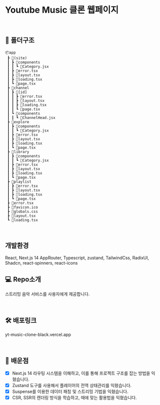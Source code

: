 # Youtube Music 클론 웹페이지

</br>

## 📁 폴더구조

```
📦app
 ┣ 📂(site)
 ┃ ┣ 📂components
 ┃ ┃ ┗ 📜Category.jsx
 ┃ ┣ 📜error.tsx
 ┃ ┣ 📜layout.tsx
 ┃ ┣ 📜loading.tsx
 ┃ ┗ 📜page.tsx
 ┣ 📂channel
 ┃ ┣ 📂[id]
 ┃ ┃ ┣ 📜error.tsx
 ┃ ┃ ┣ 📜layout.tsx
 ┃ ┃ ┣ 📜loading.tsx
 ┃ ┃ ┗ 📜page.tsx
 ┃ ┗ 📂components
 ┃ ┃ ┗ 📜ChannelHead.jsx
 ┣ 📂explore
 ┃ ┣ 📂components
 ┃ ┃ ┗ 📜Category.jsx
 ┃ ┣ 📜error.tsx
 ┃ ┣ 📜layout.tsx
 ┃ ┣ 📜loading.tsx
 ┃ ┗ 📜page.tsx
 ┣ 📂library
 ┃ ┣ 📂components
 ┃ ┃ ┗ 📜Category.jsx
 ┃ ┣ 📜error.tsx
 ┃ ┣ 📜layout.tsx
 ┃ ┣ 📜loading.tsx
 ┃ ┗ 📜page.tsx
 ┣ 📂playlist
 ┃ ┣ 📜error.tsx
 ┃ ┣ 📜layout.tsx
 ┃ ┣ 📜loading.tsx
 ┃ ┗ 📜page.tsx
 ┣ 📜error.tsx
 ┣ 📜favicon.ico
 ┣ 📜globals.css
 ┣ 📜layout.tsx
 ┗ 📜loading.tsx
```

</br>

## 개발환경

React, Next.js 14 AppRouter, Typescript, zustand, TailwindCss, RadixUI, Shadcn, react-spinners, react-icons

## 💻 Repo소개

스트리밍 음악 서비스를 사용자에게 제공합니다.

</br>

## 🛠 배포링크

yt-music-clone-black.vercel.app

</br>

## 📝 배운점

- [x] Next.js 14 라우팅 시스템을 이해하고, 이를 통해 프로젝트 구조를 잡는 방법을 익혔습니다.
- [x] Zustand 도구를 사용해서 플레이어의 전역 상태관리를 익혔습니다.
- [x] Suspense를 이용한 데이터 패칭 및 스트리밍 기법을 익혔습니다.
- [x] CSR, SSR의 렌더링 방식을 학습하고, 때에 맞는 활용법을 익혔습니다.
